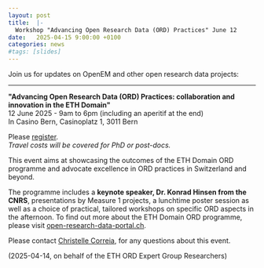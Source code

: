```yaml
---
layout: post
title:  |-
  Workshop "Advancing Open Research Data (ORD) Practices" June 12
date:   2025-04-15 9:00:00 +0100
categories: news
#tags: [slides]
---
```


Join us for updates on OpenEM and other open research data projects:

---

**"Advancing Open Research Data (ORD) Practices: collaboration and innovation in the ETH Domain"** \
12 June 2025 - 9am to 6pm (including an aperitif at the end) \
In Casino Bern, Casinoplatz 1, 3011 Bern

Please [register](https://bookwhen.com/fr/epflopenscience/e/ev-s3ef-20250612000000). \
*Travel costs will be covered for PhD or post-docs.*

This event aims at showcasing the outcomes of the ETH Domain ORD programme and advocate excellence in ORD practices in Switzerland and beyond.

The programme includes a **keynote speaker, Dr. Konrad Hinsen from the CNRS**, presentations by Measure 1 projects, a lunchtime poster session as well as a choice of practical, tailored workshops on specific ORD aspects in the afternoon.  To find out more about the ETH Domain ORD programme, please visit [open-research-data-portal.ch](https://open-research-data-portal.ch).

Please contact [Christelle Correia](mailto:christelle.correia-pache@epfl.ch), for any questions about this event.

(2025-04-14, on behalf of the ETH ORD Expert Group Researchers)

